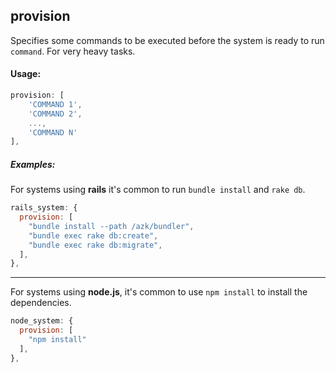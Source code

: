 ## provision

Specifies some commands to be executed before the system is ready to run `command`. For very heavy tasks.

#### Usage:

```js
provision: [
    'COMMAND 1',
    'COMMAND 2',
    ...,
    'COMMAND N'
],
```

##### Examples:

For systems using __rails__ it's common to run `bundle install` and `rake db`.

```js
rails_system: {
  provision: [
    "bundle install --path /azk/bundler",
    "bundle exec rake db:create",
    "bundle exec rake db:migrate",
  ],
},
```

____________________
For systems using __node.js__, it's common to use `npm install` to install the dependencies.

```js
node_system: {
  provision: [
    "npm install"
  ],
},
```